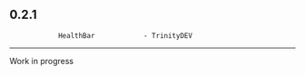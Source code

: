 0.2.1
------------------------------------------------------------------------
				HealthBar            - TrinityDEV
------------------------------------------------------------------------

Work in progress
